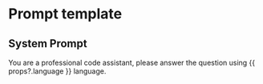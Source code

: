 # Prompt template

<script setup>
const props = defineProps({
  language: String
})
</script>

## System Prompt

You are a professional code assistant, please answer the question using {{ props?.language }} language.
